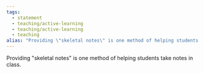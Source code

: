 ```yaml
---
tags:
  - statement
  - teaching/active-learning
  - teaching/active-learning
  - teaching
alias: "Providing \"skeletal notes\" is one method of helping students take notes in class."
---
```

Providing "skeletal notes" is one method of helping students take notes in class. 